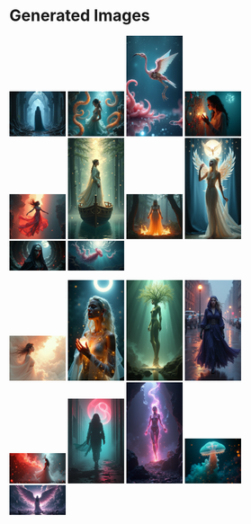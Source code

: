 # Generated Images



<img src="2025_06_20_01.png" width="100"/> <img src="2025_06_20_02.png" width="100"/> <img src="2025_06_20_03.png" width="100"/> <img src="2025_06_20_04.png" width="100"/> <img src="2025_06_20_05.png" width="100"/> <img src="2025_06_20_06.png" width="100"/> <img src="2025_06_20_07.png" width="100"/> <img src="2025_06_20_08.png" width="100"/> <img src="2025_06_20_09.png" width="100"/> <img src="2025_06_20_10.png" width="100"/>

<img src="2025_06_20_11.png" width="100"/> <img src="2025_06_20_12.png" width="100"/> <img src="2025_06_20_13.png" width="100"/> <img src="2025_06_20_14.png" width="100"/> <img src="2025_06_20_15.png" width="100"/> <img src="2025_06_20_16.png" width="100"/> <img src="2025_06_20_17.png" width="100"/> <img src="2025_06_20_18.png" width="100"/> <img src="2025_06_20_19.png" width="100"/>